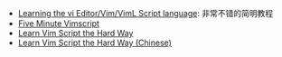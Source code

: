- [Learning the vi Editor/Vim/VimL Script language][1]: 非常不错的简明教程
- [Five Minute Vimscript][2]
- [Learn Vim Script the Hard Way][3]
- [Learn Vim Script the Hard Way (Chinese)][4]

[1]:https://en.wikibooks.org/wiki/Learning_the_vi_Editor/Vim/VimL_Script_language
[2]:http://andrewscala.com/vimscript/
[3]:http://learnvimscriptthehardway.stevelosh.com/
[4]:https://www.w3cschool.cn/vim
